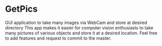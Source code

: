 # GetPics
GUI application to take many images via WebCam and store at desired directory
This app makes it easier for computer vision enthusiasts to take many pictures of various objects and store it at a desired location.
Feel free to add features and request to commit to the master.
